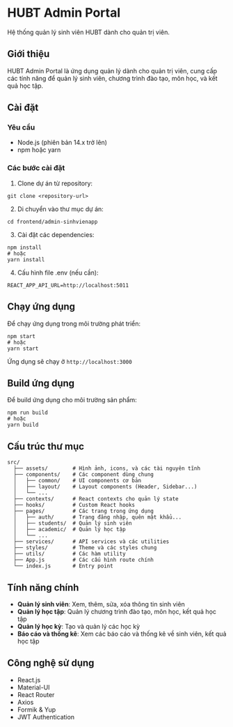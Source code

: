 # HUBT Admin Portal

Hệ thống quản lý sinh viên HUBT dành cho quản trị viên.

## Giới thiệu

HUBT Admin Portal là ứng dụng quản lý dành cho quản trị viên, cung cấp các tính năng để quản lý sinh viên, chương trình đào tạo, môn học, và kết quả học tập.

## Cài đặt

### Yêu cầu

- Node.js (phiên bản 14.x trở lên)
- npm hoặc yarn

### Các bước cài đặt

1. Clone dự án từ repository:
```
git clone <repository-url>
```

2. Di chuyển vào thư mục dự án:
```
cd frontend/admin-sinhvienapp
```

3. Cài đặt các dependencies:
```
npm install
# hoặc
yarn install
```

4. Cấu hình file .env (nếu cần):
```
REACT_APP_API_URL=http://localhost:5011
```

## Chạy ứng dụng

Để chạy ứng dụng trong môi trường phát triển:

```
npm start
# hoặc
yarn start
```

Ứng dụng sẽ chạy ở `http://localhost:3000`

## Build ứng dụng

Để build ứng dụng cho môi trường sản phẩm:

```
npm run build
# hoặc
yarn build
```

## Cấu trúc thư mục

```
src/
  ├── assets/        # Hình ảnh, icons, và các tài nguyên tĩnh
  ├── components/    # Các component dùng chung
  │   ├── common/    # UI components cơ bản
  │   ├── layout/    # Layout components (Header, Sidebar...)
  │   └── ...
  ├── contexts/      # React contexts cho quản lý state
  ├── hooks/         # Custom React hooks
  ├── pages/         # Các trang trong ứng dụng
  │   ├── auth/      # Trang đăng nhập, quên mật khẩu...
  │   ├── students/  # Quản lý sinh viên
  │   ├── academic/  # Quản lý học tập
  │   └── ...
  ├── services/      # API services và các utilities
  ├── styles/        # Theme và các styles chung
  ├── utils/         # Các hàm utility
  ├── App.js         # Các cấu hình route chính
  └── index.js       # Entry point
```

## Tính năng chính

- **Quản lý sinh viên**: Xem, thêm, sửa, xóa thông tin sinh viên
- **Quản lý học tập**: Quản lý chương trình đào tạo, môn học, kết quả học tập
- **Quản lý học kỳ**: Tạo và quản lý các học kỳ
- **Báo cáo và thống kê**: Xem các báo cáo và thống kê về sinh viên, kết quả học tập

## Công nghệ sử dụng

- React.js
- Material-UI
- React Router
- Axios
- Formik & Yup
- JWT Authentication 
